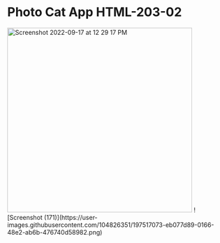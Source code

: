 # Photo Cat App HTML-203-02

<img width="423" alt="Screenshot 2022-09-17 at 12 29 17 PM" src="https://user-images.githubusercontent.com/104826351/197517046-0be192f9-6e34-4279-bcf0-ae1f41ce279d.png">
![Screenshot (171)](https://user-images.githubusercontent.com/104826351/197517073-eb077d89-0166-48e2-ab6b-476740d58982.png)
